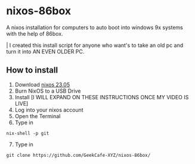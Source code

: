 # nixos-86box
A nixos installation for computers to auto boot into windows 9x systems with the help of 86box.

| I created this install script for anyone who want's to take an old pc and turn it into AN EVEN OLDER PC. 

## How to install
1. Download [nixos 23.05](https://nixos.org/download)
2. Burn NixOS to a USB Drive
3. Install [I WILL EXPAND ON THESE INSTRUCTIONS ONCE MY VIDEO IS LIVE]
4. Log into your nixos account
5. Open the Terminal
6. Type in 
```
nix-shell -p git
```
7. Type in 
```
git clone https://github.com/GeekCafe-XYZ/nixos-86box/
```

